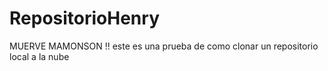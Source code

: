 # RepositorioHenry
MUERVE MAMONSON !!
este es una prueba de como clonar un repositorio local a la nube
